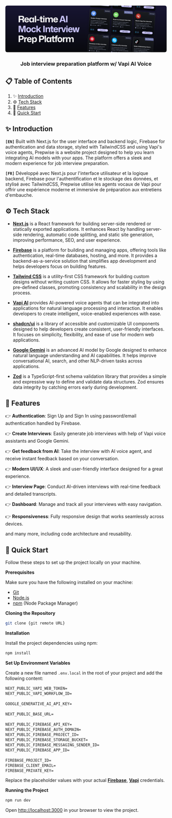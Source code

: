 <div align="center">
  <br />
    <a href="https://prepwise-fv.vercel.app" target="_blank">
      <img src="public/readme.png" alt="Project Banner">
    </a>
  <br />

  <h3 align="center">Job interview preparation platform w/ Vapi AI Voice</h3>
</div>

## 📋 <a name="table">Table of Contents</a>

1. ✨ [Introduction](#introduction)
2. ⚙️ [Tech Stack](#tech-stack)
3. 📝 [Features](#features)
4. 🚀 [Quick Start](#quick-start)

## <a name="introduction">✨ Introduction</a>

**`[EN]`** Built with Next.js for the user interface and backend logic, Firebase for authentication and data storage, styled with TailwindCSS and using Vapi's voice agents, Prepwise is a website project designed to help you learn integrating AI models with your apps. The platform offers a sleek and modern experience for job interview preparation.

**`[FR]`** Développé avec Next.js pour l'interface utilisateur et la logique backend, Firebase pour l'authentification et le stockage des données, et stylisé avec TailwindCSS, Prepwise utilise les agents vocaux de Vapi pour offrir une expérience moderne et immersive de préparation aux entretiens d'embauche.

## <a name="tech-stack">⚙️ Tech Stack</a>

- [**Next.js**](https://nextjs.org/docs) is a React framework for building server-side rendered or statically exported applications. It enhances React by handling server-side rendering, automatic code splitting, and static site generation, improving performance, SEO, and user experience.

- [**Firebase**](https://firebase.google.com/docs) is a platform for building and managing apps, offering tools like authentication, real-time databases, hosting, and more. It provides a backend-as-a-service solution that simplifies app development and helps developers focus on building features.

- [**Tailwind CSS**](https://tailwindcss.com/docs) is a utility-first CSS framework for building custom designs without writing custom CSS. It allows for faster styling by using pre-defined classes, promoting consistency and scalability in the design process.

- [**Vapi AI**](https://vapi.ai/) provides AI-powered voice agents that can be integrated into applications for natural language processing and interaction. It enables developers to create intelligent, voice-enabled experiences with ease.

- [**shadcn/ui**](https://ui.shadcn.com/) is a library of accessible and customizable UI components designed to help developers create consistent, user-friendly interfaces. It focuses on simplicity, flexibility, and ease of use for modern web applications.

- [**Google Gemini**](https://ai.google.dev/) is an advanced AI model by Google designed to enhance natural language understanding and AI capabilities. It helps improve conversational AI, search, and other NLP-driven tasks across applications.

- [**Zod**](https://zod.dev/) is a TypeScript-first schema validation library that provides a simple and expressive way to define and validate data structures. Zod ensures data integrity by catching errors early during development.

## <a name="features">📝 Features</a>

👉 **Authentication**: Sign Up and Sign In using password/email authentication handled by Firebase.

👉 **Create Interviews**: Easily generate job interviews with help of Vapi voice assistants and Google Gemini.

👉 **Get feedback from AI**: Take the interview with AI voice agent, and receive instant feedback based on your conversation.

👉 **Modern UI/UX**: A sleek and user-friendly interface designed for a great experience.

👉 **Interview Page**: Conduct AI-driven interviews with real-time feedback and detailed transcripts.

👉 **Dashboard**: Manage and track all your interviews with easy navigation.

👉 **Responsiveness**: Fully responsive design that works seamlessly across devices.

and many more, including code architecture and reusability.

## <a name="quick-start">🚀 Quick Start</a>

Follow these steps to set up the project locally on your machine.

**Prerequisites**

Make sure you have the following installed on your machine:

- [Git](https://git-scm.com/)
- [Node.js](https://nodejs.org/en)
- [npm](https://www.npmjs.com/) (Node Package Manager)

**Cloning the Repository**

```bash
git clone {git remote URL}
```

**Installation**

Install the project dependencies using npm:

```bash
npm install
```

**Set Up Environment Variables**

Create a new file named `.env.local` in the root of your project and add the following content:

```env
NEXT_PUBLIC_VAPI_WEB_TOKEN=
NEXT_PUBLIC_VAPI_WORKFLOW_ID=

GOOGLE_GENERATIVE_AI_API_KEY=

NEXT_PUBLIC_BASE_URL=

NEXT_PUBLIC_FIREBASE_API_KEY=
NEXT_PUBLIC_FIREBASE_AUTH_DOMAIN=
NEXT_PUBLIC_FIREBASE_PROJECT_ID=
NEXT_PUBLIC_FIREBASE_STORAGE_BUCKET=
NEXT_PUBLIC_FIREBASE_MESSAGING_SENDER_ID=
NEXT_PUBLIC_FIREBASE_APP_ID=

FIREBASE_PROJECT_ID=
FIREBASE_CLIENT_EMAIL=
FIREBASE_PRIVATE_KEY=
```

Replace the placeholder values with your actual **[Firebase](https://firebase.google.com/)**, **[Vapi](https://vapi.ai/?utm_source=youtube&utm_medium=video&utm_campaign=jsmastery_recruitingpractice&utm_content=paid_partner&utm_term=recruitingpractice)** credentials.

**Running the Project**

```bash
npm run dev
```

Open [http://localhost:3000](http://localhost:3000) in your browser to view the project.
